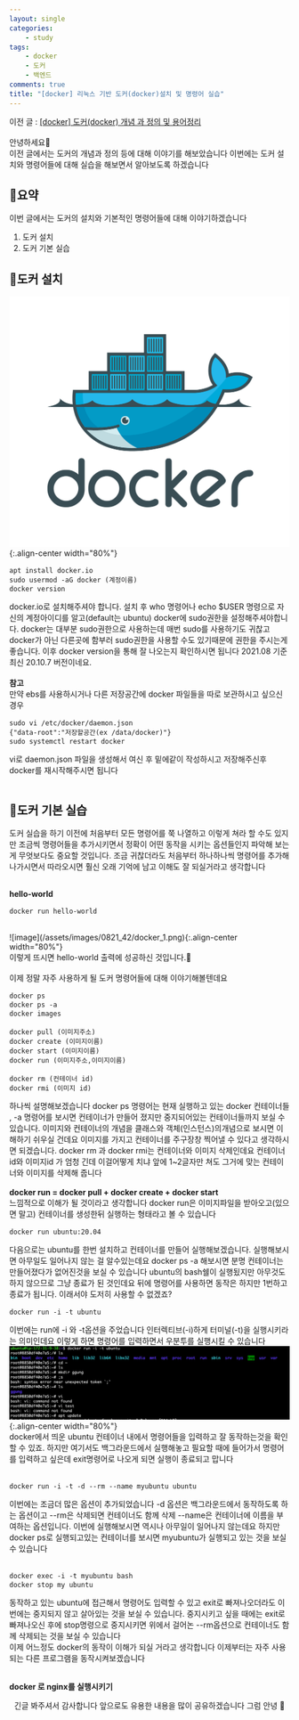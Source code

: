 ```yaml
---
layout: single
categories:
    - study
tags:
    - docker
    - 도커
    - 백엔드
comments: true
title: "[docker] 리눅스 기반 도커(docker)설치 및 명령어 실습"
---
```


이전 글 : [[docker] 도커(docker) 개념 과 정의 및 용어정리](https://stg0123.github.io/study/37/)<br>
<br>
안녕하세요👋<br>
이전 글에서는 도커의 개념과 정의 등에 대해 이야기를 해보았습니다 이번에는 도커 설치와 명령어들에 대해 실습을 해보면서 알아보도록 하겠습니다<br>

## 🙏요약
이번 글에서는 도커의 설치와 기본적인 명령어들에 대해 이야기하겠습니다<br>

1. 도커 설치
2. 도커 기본 실습

## 📝도커 설치
![image](/assets/images/0808_37/docker-logo.png){:.align-center width="80%"}<br>

```
apt install docker.io
sudo usermod -aG docker (계정이름)
docker version
```
docker.io로 설치해주셔야 합니다. 설치 후 who 명령어나 echo $USER 명령으로 자신의 계정아이디를 알고(default는 ubuntu) docker에 sudo권한을 설정해주셔야합니다. docker는 대부분 sudo권한으로 사용하는데 매번 sudo를 사용하기도 귀찮고 docker가 아닌 다른곳에 함부러 sudo권한을 사용할 수도 있기때문에 권한을 주시는게 좋습니다. 이후 docker version을 통해 잘 나오는지 확인하시면 됩니다 2021.08 기준 최신 20.10.7 버전이네요.<br>
<br>
**참고**<br>
만약 ebs를 사용하시거나 다른 저장공간에 docker 파일들을 따로 보관하시고 싶으신 경우<br>
```
sudo vi /etc/docker/daemon.json 
{"data-root":"저장할공간(ex /data/docker)"} 
sudo systemctl restart docker
```
vi로 daemon.json 파일을 생성해서 여신 후 밑에같이 작성하시고 저장해주신후 docker를 재시작해주시면 됩니다<br>
<br>

## 🔎도커 기본 실습
도커 실습을 하기 이전에 처음부터 모든 명령어를 쭉 나열하고 이렇게 쳐라 할 수도 있지만 조금씩 명령어들을 추가시키면서 정확이 어떤 동작을 시키는 옵션들인지 파악해 보는게 무엇보다도 중요할 것입니다. 조금 귀찮더라도 처음부터 하나하나씩 명령어를 추가해 나가시면서 따라오시면 훨신 오래 기억에 남고 이해도 잘 되실거라고 생각합니다<br>
<br>

**hello-world**<br>
```
docker run hello-world
```
<br>
![image](/assets/images/0821_42/docker_1.png){:.align-center width="80%"}<br>
이렇게 뜨시면 hello-world 출력에 성공하신 것입니다.👏<br>
<br>
이제 정말 자주 사용하게 될 도커 명령어들에 대해 이야기해볼텐데요<br>

```
docker ps
docker ps -a
docker images

docker pull (이미지주소)
docker create (이미지이름)
docker start (이미지이름)
docker run (이미지주소,이미지이름)

docker rm (컨테이너 id)
docker rmi (이미지 id)
```

하나씩 설명해보겠습니다 docker ps 명령어는 현재 실행하고 있는 docker 컨테이너들 , -a 명령어를 보시면 컨테이너가 만들어 졌지만 중지되어있는 컨테이너들까지 보실 수 있습니다. 이미지와 컨테이너의 개념을 클래스와 객체(인스턴스)의개념으로 보시면 이해하기 쉬우실 건데요 이미지를 가지고 컨테이너를 주구장창 찍어낼 수 있다고 생각하시면 되겠습니다. docker rm 과 docker rmi는 컨테이너와 이미지 삭제인데요 컨테이너 id와 이미지id 가 엄청 긴데 이걸어떻게 치냐 앞에 1~2글자만 쳐도 그거에 맞는 컨테이너와 이미지를 삭제해 줍니다<br>
<br>
**docker run = docker pull + docker create + docker start**<br>
느낌적으로 이해가 될 것이라고 생각합니다 docker run은 이미지파일을 받아오고(있으면 말고) 컨테이너를 생성한뒤 실행하는 형태라고 볼 수 있습니다<br>

```
docker run ubuntu:20.04
```
다음으로는 ubuntu를 한번 설치하고 컨테이너를 만들어 실행해보겠습니다. 실행해보시면 아무일도 일어나지 않는 걸 알수있는데요 docker ps -a 해보시면 분명 컨테이너는 만들어졌다가 없어진것을 보실 수 있습니다 ubuntu의 bash쉘이 실행됬지만 아무것도 하지 않으므로 그냥 종료가 된 것인데요 뒤에 명령어를 사용하면 동작은 하지만 1번하고 종료가 됩니다. 이래서야 도저히 사용할 수 없겠죠?<br>

```
docker run -i -t ubuntu
```
이번에는 run에 -i 와 -t옵션을 주었습니다 인터렉티브(-i)하게 터미널(-t)을 실행시키라는 의미인데요 이렇게 하면 명령어를 입력하면서 우분투를 실행시킬 수 있습니다<br>
![image](/assets/images/0821_42/docker_2.png){:.align-center width="80%"}<br>
docker에서 띄운 ubuntu 컨테이너 내에서 명령어들을 입력하고 잘 동작하는것을 확인할 수 있죠. 하지만 여기서도 백그라운드에서 실행해놓고 필요할 때에 들어가서 명령어를 입력하고 싶은데 exit명령어로 나오게 되면 실행이 종료되고 맙니다 <br>
<br>

```
docker run -i -t -d --rm --name myubuntu ubuntu
```
이번에는 조금더 많은 옵션이 추가되었습니다 -d 옵션은 백그라운드에서 동작하도록 하는 옵션이고 --rm은 삭제되면 컨테이너도 함께 삭제 --name은 컨테이너에 이름을 부여하는 옵션입니다. 이번에 실행해보시면 역시나 아무일이 일어나지 않는데요 하지만 docker ps로 실행되고있는 컨테이너를 보시면 myubuntu가 실행되고 있는 것을 보실 수 있습니다<br>
<br>

```
docker exec -i -t myubuntu bash
docker stop my ubuntu
```
동작하고 있는 ubuntu에 접근해서 명령어도 입력할 수 있고 exit로 빠져나오더라도 이번에는 중지되지 않고 살아있는 것을 보실 수 있습니다. 중지시키고 싶을 때에는 exit로 빠져나오신 후에 stop명령으로 중지시키면 위에서 걸어논 --rm옵션으로 컨테이너도 함께 삭제되는 것을 보실 수 있습니다<br>
이제 어느정도 docker의 동작이 이해가 되실 거라고 생각합니다 이제부터는 자주 사용되는 다른 프로그램을 동작시켜보겠습니다<br>
<br>

**docker 로 nginx를 실행시키기**<br>


<center>긴글 봐주셔서 감사합니다 앞으로도 유용한 내용을 많이 공유하겠습니다 그럼 안녕 👋</center>